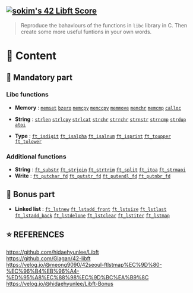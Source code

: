 [![sokim's 42 Libft Score](https://badge42.vercel.app/api/v2/cl1sxc9pb003009jgq7f86utb/project/2166491)](https://github.com/JaeSeoKim/badge42)
-------------------

> Reproduce the bahaviours of the functions in `libc` library in C. Then create some more useful funtions in your own words.


# 🚀 Content

## 🚩 Mandatory part

### Libc functions

- **Memory** : [`memset`](./LIBC/ft_memset.c) [`bzero`](./LIBC/ft_bzero.c) [`memcpy`](./LIBC/ft_memcpy.c) [`memccpy`](./LIBC/ft_memccpy.c) [`memmove`](./LIBC/ft_memmove.c) [`memchr`](./LIBC/ft_memchr.c) [`memcmp`](./LIBC/ft_memcmp.c) [`calloc`](./LIBC/ft_calloc.c)

- **String** : [`strlen`](./LIBC/ft_strlen.c) [`strlcpy`](./LIBC/ft_strlcpy.c) [`strlcat`](./LIBC/ft_strlcat.c) [`strchr`](./LIBC/ft_strchr) [`strrchr`](./LIBC/ft_strrchr.c) [`strnstr`](./LIBC/ft_strnstr.c) [`strncmp`](./LIBC/ft_strncmp) [`strdup`](./LIBC/ft_strdup.c) [`atoi`](./LIBC/ft_atoi.c)

- **Type** : [`ft_isdigit`](./LIBC/ft_isdigit.c) [`ft_isalpha`](./LIBC/ft_isalpha.c) [`ft_isalnum`](./LIBC/ft_isalnum.c) [`ft_isprint`](./LIBC/ft_isprint.c) [`ft_toupper`](./LIBC/ft_toupper.c) [`ft_tolower`](./LIBC/ft_tolower.c)

### Additional functions

- **String** : [`ft_substr`](./ADDITIONAL/ft_substr.c) [`ft_strjoin`](./ADDITIONAL/ft_strjoin.c) [`ft_strtrim`](./ADDITIONAL/ft_strtrim.c) [`ft_split`](./ADDITIONAL/ft_split.c) [`ft_itoa`](./ADDITIONAL/ft_itoa.c) [`ft_strmapi`](./ADDITIONAL/ft_strmapi.c)
- **Write** : [`ft_putchar_fd`](./ADDITIONAL/ft_putchar_fd.c) [`ft_putstr_fd`](./ADDITIONAL/ft_putstr_fd.c) [`ft_putendl_fd`](./ADDITIONAL/ft_putendl_fd.c) [`ft_putnbr_fd`](./ADDITIONAL/ft_putnbr_fd.c)


## 🚩 Bonus part

- **Linked list** : [`ft_lstnew`](./BONUS/ft_lstnew.c) [`ft_lstadd_front`](./BONUS/ft_lstadd_front.c) [`ft_lstsize`](./BONUS/ft_lstsize.c) [`ft_lstlast`](./BONUS/ft_lstlast.c) [`ft_lstadd_back`](./BONUS/ft_lstadd_back.c) [`ft_lstdelone`](./BONUS/ft_lstdelone.c) [`ft_lstclear`](./BONUS/ft_lstclear.c) [`ft_lstiter`](./BONUS/ft_lstiter.c) [`ft_lstmap`](./BONUS/ft_lstmap.c)


## ⭐ REFERENCES

https://github.com/hidaehyunlee/Libft
</br>
https://github.com/Glagan/42-libft
</br>
https://velog.io/@meong9090/42seoul-ftlstmap%EC%9D%80-%EC%96%B4%EB%96%A4-%ED%95%A8%EC%88%98%EC%9D%BC%EA%B9%8C
</br>
https://velog.io/@hidaehyunlee/Libft-Bonus
</br>
